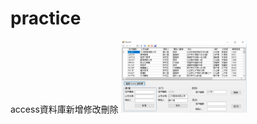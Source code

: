 # practice
access資料庫新增修改刪除
<img src="https://github.com/rvnk0716/practice/blob/master/1.jpg" width="40%" height="40%">
